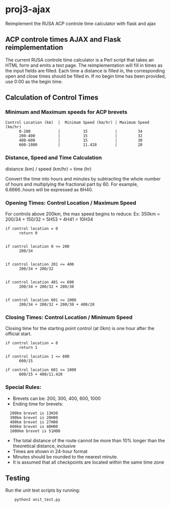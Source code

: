 # proj3-ajax
Reimplement the RUSA ACP controle time calculator with flask and ajax

## ACP controle times AJAX and Flask reimplementation

The current RUSA controle time calculator is a Perl script that takes an HTML form and emits a text page. The reimplementation will fill in times as the input fields are filled.  Each time a distance is filled in, the corresponding open and close times should be filled in.   If no begin time has been provided, use 0:00 as the begin time.

## Calculation of Control Times

### Minimum and Maximum speeds for ACP brevets

```
Control Location (km)  |  Minimum Speed (km/hr) | Maximum Speed (km/hr)
      0-200            |          15            |         34
      200-400          |          15            |         32
      400-600          |          15            |         30  
      600-1000         |          11.428        |         28
```

### Distance, Speed and Time Calculation

distance (km) / speed (km/hr) = time (hr)

Convert the time into hours and minutes by subtracting the whole number of hours and multiplying the fractional part by 60. For example, 6.6666..hours will be expressed as 6H40.

### Opening Times: Control Location / Maximum Speed

For controls above 200km, the max speed begins to reduce:
  Ex: 350km = 200/34 + 150/32 = 5H53 + 4H41 = 10H34

```
if control location = 0
      return 0


if control location 0 <= 200
      200/34


if control location 201 <= 400
      200/34 + 200/32


if control location 401 <= 600
      200/34 + 200/32 + 200/30


if control location 601 <= 1000
      200/34 + 200/32 + 200/30 + 400/28

```


### Closing Times: Control Location / Minimum Speed

Closing time for the starting point control (at 0km) is one hour after the official start.

```
if control location = 0
      return 1

if control location 1 <= 600
      600/15

if control location 601 <= 1000
      600/15 + 400/11.428
```
### Special Rules:
  - Brevets can be: 200, 300, 400, 600, 1000
  - Ending time for brevets:

```
  200km brevet is 13H30
  300km brevet is 20H00
  400km brevet is 27H00
  600km brevet is 40H00
  1000km brevet is 51H00
```

  - The total distance of the route cannot be more than 10% longer than the theoretical distance, inclusive
  - Times are shown in 24-hour format
  - Minutes should be rounded to the nearest minute.
  - It is assumed that all checkpoints are located within the same time zone

## Testing

Run the unit test scripts by running:
```
    python3 unit_test.py
```
